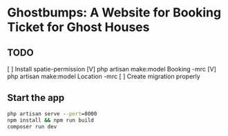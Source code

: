 # Ghostbumps: A Website for Booking Ticket for Ghost Houses

## TODO

[ ] Install spatie-permission
[V] php artisan make:model Booking -mrc
[V] php artisan make:model Location -mrc
[ ] Create migration properly

## Start the app

```cmd
php artisan serve --port=8000
npm install && npm run build
composer run dev

```
